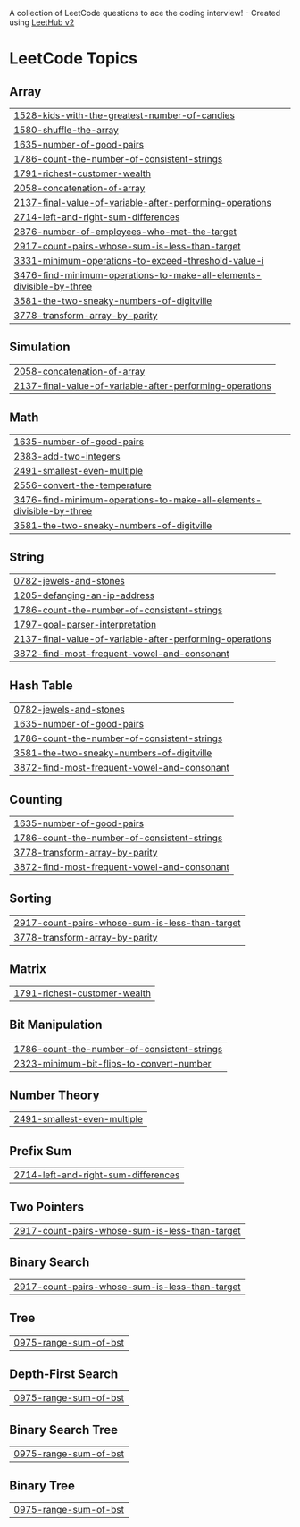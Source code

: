 A collection of LeetCode questions to ace the coding interview! - Created using [LeetHub v2](https://github.com/arunbhardwaj/LeetHub-2.0)
<!---LeetCode Topics Start-->
# LeetCode Topics
## Array
|  |
| ------- |
| [1528-kids-with-the-greatest-number-of-candies](https://github.com/SujiKim-hattoo/leetcode-python3/tree/master/1528-kids-with-the-greatest-number-of-candies) |
| [1580-shuffle-the-array](https://github.com/SujiKim-hattoo/leetcode-python3/tree/master/1580-shuffle-the-array) |
| [1635-number-of-good-pairs](https://github.com/SujiKim-hattoo/leetcode-python3/tree/master/1635-number-of-good-pairs) |
| [1786-count-the-number-of-consistent-strings](https://github.com/SujiKim-hattoo/leetcode-python3/tree/master/1786-count-the-number-of-consistent-strings) |
| [1791-richest-customer-wealth](https://github.com/SujiKim-hattoo/leetcode-python3/tree/master/1791-richest-customer-wealth) |
| [2058-concatenation-of-array](https://github.com/SujiKim-hattoo/leetcode-python3/tree/master/2058-concatenation-of-array) |
| [2137-final-value-of-variable-after-performing-operations](https://github.com/SujiKim-hattoo/leetcode-python3/tree/master/2137-final-value-of-variable-after-performing-operations) |
| [2714-left-and-right-sum-differences](https://github.com/SujiKim-hattoo/leetcode-python3/tree/master/2714-left-and-right-sum-differences) |
| [2876-number-of-employees-who-met-the-target](https://github.com/SujiKim-hattoo/leetcode-python3/tree/master/2876-number-of-employees-who-met-the-target) |
| [2917-count-pairs-whose-sum-is-less-than-target](https://github.com/SujiKim-hattoo/leetcode-python3/tree/master/2917-count-pairs-whose-sum-is-less-than-target) |
| [3331-minimum-operations-to-exceed-threshold-value-i](https://github.com/SujiKim-hattoo/leetcode-python3/tree/master/3331-minimum-operations-to-exceed-threshold-value-i) |
| [3476-find-minimum-operations-to-make-all-elements-divisible-by-three](https://github.com/SujiKim-hattoo/leetcode-python3/tree/master/3476-find-minimum-operations-to-make-all-elements-divisible-by-three) |
| [3581-the-two-sneaky-numbers-of-digitville](https://github.com/SujiKim-hattoo/leetcode-python3/tree/master/3581-the-two-sneaky-numbers-of-digitville) |
| [3778-transform-array-by-parity](https://github.com/SujiKim-hattoo/leetcode-python3/tree/master/3778-transform-array-by-parity) |
## Simulation
|  |
| ------- |
| [2058-concatenation-of-array](https://github.com/SujiKim-hattoo/leetcode-python3/tree/master/2058-concatenation-of-array) |
| [2137-final-value-of-variable-after-performing-operations](https://github.com/SujiKim-hattoo/leetcode-python3/tree/master/2137-final-value-of-variable-after-performing-operations) |
## Math
|  |
| ------- |
| [1635-number-of-good-pairs](https://github.com/SujiKim-hattoo/leetcode-python3/tree/master/1635-number-of-good-pairs) |
| [2383-add-two-integers](https://github.com/SujiKim-hattoo/leetcode-python3/tree/master/2383-add-two-integers) |
| [2491-smallest-even-multiple](https://github.com/SujiKim-hattoo/leetcode-python3/tree/master/2491-smallest-even-multiple) |
| [2556-convert-the-temperature](https://github.com/SujiKim-hattoo/leetcode-python3/tree/master/2556-convert-the-temperature) |
| [3476-find-minimum-operations-to-make-all-elements-divisible-by-three](https://github.com/SujiKim-hattoo/leetcode-python3/tree/master/3476-find-minimum-operations-to-make-all-elements-divisible-by-three) |
| [3581-the-two-sneaky-numbers-of-digitville](https://github.com/SujiKim-hattoo/leetcode-python3/tree/master/3581-the-two-sneaky-numbers-of-digitville) |
## String
|  |
| ------- |
| [0782-jewels-and-stones](https://github.com/SujiKim-hattoo/leetcode-python3/tree/master/0782-jewels-and-stones) |
| [1205-defanging-an-ip-address](https://github.com/SujiKim-hattoo/leetcode-python3/tree/master/1205-defanging-an-ip-address) |
| [1786-count-the-number-of-consistent-strings](https://github.com/SujiKim-hattoo/leetcode-python3/tree/master/1786-count-the-number-of-consistent-strings) |
| [1797-goal-parser-interpretation](https://github.com/SujiKim-hattoo/leetcode-python3/tree/master/1797-goal-parser-interpretation) |
| [2137-final-value-of-variable-after-performing-operations](https://github.com/SujiKim-hattoo/leetcode-python3/tree/master/2137-final-value-of-variable-after-performing-operations) |
| [3872-find-most-frequent-vowel-and-consonant](https://github.com/SujiKim-hattoo/leetcode-python3/tree/master/3872-find-most-frequent-vowel-and-consonant) |
## Hash Table
|  |
| ------- |
| [0782-jewels-and-stones](https://github.com/SujiKim-hattoo/leetcode-python3/tree/master/0782-jewels-and-stones) |
| [1635-number-of-good-pairs](https://github.com/SujiKim-hattoo/leetcode-python3/tree/master/1635-number-of-good-pairs) |
| [1786-count-the-number-of-consistent-strings](https://github.com/SujiKim-hattoo/leetcode-python3/tree/master/1786-count-the-number-of-consistent-strings) |
| [3581-the-two-sneaky-numbers-of-digitville](https://github.com/SujiKim-hattoo/leetcode-python3/tree/master/3581-the-two-sneaky-numbers-of-digitville) |
| [3872-find-most-frequent-vowel-and-consonant](https://github.com/SujiKim-hattoo/leetcode-python3/tree/master/3872-find-most-frequent-vowel-and-consonant) |
## Counting
|  |
| ------- |
| [1635-number-of-good-pairs](https://github.com/SujiKim-hattoo/leetcode-python3/tree/master/1635-number-of-good-pairs) |
| [1786-count-the-number-of-consistent-strings](https://github.com/SujiKim-hattoo/leetcode-python3/tree/master/1786-count-the-number-of-consistent-strings) |
| [3778-transform-array-by-parity](https://github.com/SujiKim-hattoo/leetcode-python3/tree/master/3778-transform-array-by-parity) |
| [3872-find-most-frequent-vowel-and-consonant](https://github.com/SujiKim-hattoo/leetcode-python3/tree/master/3872-find-most-frequent-vowel-and-consonant) |
## Sorting
|  |
| ------- |
| [2917-count-pairs-whose-sum-is-less-than-target](https://github.com/SujiKim-hattoo/leetcode-python3/tree/master/2917-count-pairs-whose-sum-is-less-than-target) |
| [3778-transform-array-by-parity](https://github.com/SujiKim-hattoo/leetcode-python3/tree/master/3778-transform-array-by-parity) |
## Matrix
|  |
| ------- |
| [1791-richest-customer-wealth](https://github.com/SujiKim-hattoo/leetcode-python3/tree/master/1791-richest-customer-wealth) |
## Bit Manipulation
|  |
| ------- |
| [1786-count-the-number-of-consistent-strings](https://github.com/SujiKim-hattoo/leetcode-python3/tree/master/1786-count-the-number-of-consistent-strings) |
| [2323-minimum-bit-flips-to-convert-number](https://github.com/SujiKim-hattoo/leetcode-python3/tree/master/2323-minimum-bit-flips-to-convert-number) |
## Number Theory
|  |
| ------- |
| [2491-smallest-even-multiple](https://github.com/SujiKim-hattoo/leetcode-python3/tree/master/2491-smallest-even-multiple) |
## Prefix Sum
|  |
| ------- |
| [2714-left-and-right-sum-differences](https://github.com/SujiKim-hattoo/leetcode-python3/tree/master/2714-left-and-right-sum-differences) |
## Two Pointers
|  |
| ------- |
| [2917-count-pairs-whose-sum-is-less-than-target](https://github.com/SujiKim-hattoo/leetcode-python3/tree/master/2917-count-pairs-whose-sum-is-less-than-target) |
## Binary Search
|  |
| ------- |
| [2917-count-pairs-whose-sum-is-less-than-target](https://github.com/SujiKim-hattoo/leetcode-python3/tree/master/2917-count-pairs-whose-sum-is-less-than-target) |
## Tree
|  |
| ------- |
| [0975-range-sum-of-bst](https://github.com/SujiKim-hattoo/leetcode-python3/tree/master/0975-range-sum-of-bst) |
## Depth-First Search
|  |
| ------- |
| [0975-range-sum-of-bst](https://github.com/SujiKim-hattoo/leetcode-python3/tree/master/0975-range-sum-of-bst) |
## Binary Search Tree
|  |
| ------- |
| [0975-range-sum-of-bst](https://github.com/SujiKim-hattoo/leetcode-python3/tree/master/0975-range-sum-of-bst) |
## Binary Tree
|  |
| ------- |
| [0975-range-sum-of-bst](https://github.com/SujiKim-hattoo/leetcode-python3/tree/master/0975-range-sum-of-bst) |
<!---LeetCode Topics End-->